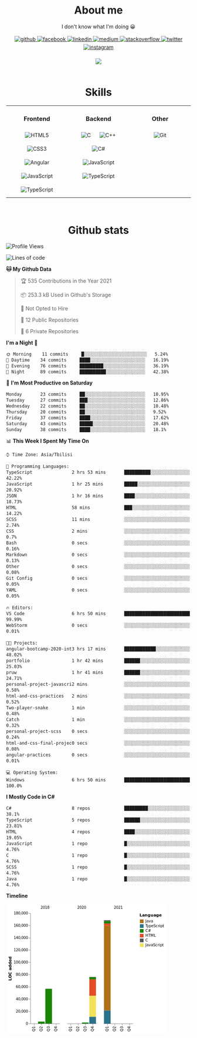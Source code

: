 <h1 align="center"><b>About me</b></h1>
<div align="center">I don't know what I'm doing 😀</div>

<br/>

<div align="center">
  <a href="https://github.com/LukeSamkharadze" target="_blank">
  <img src=https://img.shields.io/badge/github-%2324292e.svg?&style=for-the-badge&logo=github&logoColor=white alt=github style="margin-bottom: 5px;" />
  </a>
  <a href="https://www.facebook.com/LukeSamkharadze" target="_blank">
  <img src=https://img.shields.io/badge/facebook-%232E87FB.svg?&style=for-the-badge&logo=facebook&logoColor=white alt=facebook style="margin-bottom: 5px;" />
  </a>
  <a href="https://linkedin.com/in/LukeSamkharadze" target="_blank">
  <img src=https://img.shields.io/badge/linkedin-%231E77B5.svg?&style=for-the-badge&logo=linkedin&logoColor=white alt=linkedin style="margin-bottom: 5px;" />
  </a>
  <a href="https://medium.com/@LukeSamkharadze" target="_blank">
  <img src=https://img.shields.io/badge/medium-%23292929.svg?&style=for-the-badge&logo=medium&logoColor=white alt=medium style="margin-bottom: 5px;" />
  </a>
  <a href="https://stackoverflow.com/users/8003414" target="_blank">
  <img src=https://img.shields.io/badge/stackoverflow-%23F28032.svg?&style=for-the-badge&logo=stackoverflow&logoColor=white alt=stackoverflow style="margin-bottom: 5px;" />
  </a>
  <a href="https://twitter.com/LukeSamkharadze" target="_blank">
  <img src=https://img.shields.io/badge/twitter-%2300acee.svg?&style=for-the-badge&logo=twitter&logoColor=white alt=twitter style="margin-bottom: 5px;" />
  </a>
  <a href="https://instagram.com/LukeSamkharadze" target="_blank">
  <img src=https://img.shields.io/badge/instagram-%23000000.svg?&style=for-the-badge&logo=instagram&logoColor=white alt=instagram style="margin-bottom: 5px;" />
  </a>  
</div>

<br/>

<div align="center">
  <a href="https://spotify-github-profile.vercel.app/api/view?uid=6t2dlzl4qx9930b27m25yvlxp&redirect=true">
    <img onerror="this.style.display='none'" src="https://spotify-github-profile.vercel.app/api/view?uid=6t2dlzl4qx9930b27m25yvlxp&cover_image=true&theme=default" />
  </a>
</div>

<br/>

<h1 align="center"><b>Skills</b></h1>

<table align="center"><tr><td valign="top" width="33%">

<h3 align="center"><b>Frontend</b></h3>

<div align="center">  
  <img style="margin: 10px" src="https://profilinator.rishav.dev/skills-assets/html5-original-wordmark.svg" alt="HTML5" height="50" />  
  <img style="margin: 10px" src="https://profilinator.rishav.dev/skills-assets/css3-original-wordmark.svg" alt="CSS3" height="50" />  
  <img style="margin: 10px" src="https://profilinator.rishav.dev/skills-assets/angularjs-original.svg" alt="Angular" height="50" />  
  <img style="margin: 10px" src="https://profilinator.rishav.dev/skills-assets/javascript-original.svg" alt="JavaScript" height="50" />  
  <img style="margin: 10px" src="https://profilinator.rishav.dev/skills-assets/typescript-original.svg" alt="TypeScript" height="50" />  
</div>

</td><td valign="top" width="33%">

<h3 align="center"><b>Backend</b></h3>

<div align="center">  
  <img style="margin: 10px" src="https://profilinator.rishav.dev/skills-assets/c-original.svg" alt="C" height="50" />  
  <img style="margin: 10px" src="https://profilinator.rishav.dev/skills-assets/cplusplus-original.svg" alt="C++" height="50" />  
  <img style="margin: 10px" src="https://profilinator.rishav.dev/skills-assets/csharp-original.svg" alt="C#" height="50" />  
  <img style="margin: 10px" src="https://profilinator.rishav.dev/skills-assets/javascript-original.svg" alt="JavaScript" height="50" />  
  <img style="margin: 10px" src="https://profilinator.rishav.dev/skills-assets/typescript-original.svg" alt="TypeScript" height="50" />  
</div>

</td><td valign="top" width="33%">

<h3 align="center"><b>Other</b></h3>

<div align="center">  
  <img style="margin: 10px" src="https://profilinator.rishav.dev/skills-assets/git-scm-icon.svg" alt="Git" height="50" />  
</div>

</td></tr></table>

<br/>

<h1 align="center"><b>Github stats</b></h1>

<!--START_SECTION:waka-->
![Profile Views](http://img.shields.io/badge/Profile%20Views-349-blue)

![Lines of code](https://img.shields.io/badge/From%20Hello%20World%20I%27ve%20Written-306212%20lines%20of%20code-blue)

**🐱 My Github Data** 

> 🏆 535 Contributions in the Year 2021
 > 
> 📦 253.3 kB Used in Github's Storage 
 > 
> 🚫 Not Opted to Hire
 > 
> 📜 12 Public Repositories 
 > 
> 🔑 6 Private Repositories  
 > 
**I'm a Night 🦉** 

```text
🌞 Morning    11 commits     █░░░░░░░░░░░░░░░░░░░░░░░░   5.24% 
🌆 Daytime    34 commits     ████░░░░░░░░░░░░░░░░░░░░░   16.19% 
🌃 Evening    76 commits     █████████░░░░░░░░░░░░░░░░   36.19% 
🌙 Night      89 commits     ██████████░░░░░░░░░░░░░░░   42.38%

```
📅 **I'm Most Productive on Saturday** 

```text
Monday       23 commits     ██░░░░░░░░░░░░░░░░░░░░░░░   10.95% 
Tuesday      27 commits     ███░░░░░░░░░░░░░░░░░░░░░░   12.86% 
Wednesday    22 commits     ██░░░░░░░░░░░░░░░░░░░░░░░   10.48% 
Thursday     20 commits     ██░░░░░░░░░░░░░░░░░░░░░░░   9.52% 
Friday       37 commits     ████░░░░░░░░░░░░░░░░░░░░░   17.62% 
Saturday     43 commits     █████░░░░░░░░░░░░░░░░░░░░   20.48% 
Sunday       38 commits     ████░░░░░░░░░░░░░░░░░░░░░   18.1%

```


📊 **This Week I Spent My Time On** 

```text
⌚︎ Time Zone: Asia/Tbilisi

💬 Programming Languages: 
TypeScript               2 hrs 53 mins       ██████████░░░░░░░░░░░░░░░   42.22% 
JavaScript               1 hr 25 mins        █████░░░░░░░░░░░░░░░░░░░░   20.92% 
JSON                     1 hr 16 mins        ████░░░░░░░░░░░░░░░░░░░░░   18.73% 
HTML                     58 mins             ███░░░░░░░░░░░░░░░░░░░░░░   14.22% 
SCSS                     11 mins             ░░░░░░░░░░░░░░░░░░░░░░░░░   2.74% 
CSS                      2 mins              ░░░░░░░░░░░░░░░░░░░░░░░░░   0.7% 
Bash                     0 secs              ░░░░░░░░░░░░░░░░░░░░░░░░░   0.16% 
Markdown                 0 secs              ░░░░░░░░░░░░░░░░░░░░░░░░░   0.13% 
Other                    0 secs              ░░░░░░░░░░░░░░░░░░░░░░░░░   0.08% 
Git Config               0 secs              ░░░░░░░░░░░░░░░░░░░░░░░░░   0.05% 
YAML                     0 secs              ░░░░░░░░░░░░░░░░░░░░░░░░░   0.05%

🔥 Editors: 
VS Code                  6 hrs 50 mins       █████████████████████████   99.99% 
WebStorm                 0 secs              ░░░░░░░░░░░░░░░░░░░░░░░░░   0.01%

🐱‍💻 Projects: 
angular-bootcamp-2020-int3 hrs 17 mins       ████████████░░░░░░░░░░░░░   48.02% 
portfolio                1 hr 42 mins        ██████░░░░░░░░░░░░░░░░░░░   25.03% 
pruw                     1 hr 41 mins        ██████░░░░░░░░░░░░░░░░░░░   24.71% 
personal-project-javascri2 mins              ░░░░░░░░░░░░░░░░░░░░░░░░░   0.58% 
html-and-css-practices   2 mins              ░░░░░░░░░░░░░░░░░░░░░░░░░   0.52% 
Two-player-snake         1 min               ░░░░░░░░░░░░░░░░░░░░░░░░░   0.48% 
Catch                    1 min               ░░░░░░░░░░░░░░░░░░░░░░░░░   0.32% 
personal-project-scss    0 secs              ░░░░░░░░░░░░░░░░░░░░░░░░░   0.24% 
html-and-css-final-projec0 secs              ░░░░░░░░░░░░░░░░░░░░░░░░░   0.08% 
angular-practices        0 secs              ░░░░░░░░░░░░░░░░░░░░░░░░░   0.01%

💻 Operating System: 
Windows                  6 hrs 50 mins       █████████████████████████   100.0%

```

**I Mostly Code in C#** 

```text
C#                       8 repos             █████████░░░░░░░░░░░░░░░░   38.1% 
TypeScript               5 repos             ██████░░░░░░░░░░░░░░░░░░░   23.81% 
HTML                     4 repos             ████░░░░░░░░░░░░░░░░░░░░░   19.05% 
JavaScript               1 repo              █░░░░░░░░░░░░░░░░░░░░░░░░   4.76% 
C                        1 repo              █░░░░░░░░░░░░░░░░░░░░░░░░   4.76% 
SCSS                     1 repo              █░░░░░░░░░░░░░░░░░░░░░░░░   4.76% 
Java                     1 repo              █░░░░░░░░░░░░░░░░░░░░░░░░   4.76%

```


**Timeline**

![Chart not found](https://raw.githubusercontent.com/LukeSamkharadze/LukeSamkharadze/main/charts/bar_graph.png) 


<!--END_SECTION:waka-->

<!--
[![Anurag's github stats](https://github-readme-stats.vercel.app/api?username=LukeSamkharadze&count_private=true&theme=dark&show_icons=true&custom_title=Github%20Stats)](https://github.com/anuraghazra/github-readme-stats)
[![willianrod's wakatime stats](https://github-readme-stats.vercel.app/api/wakatime?username=LukeSamkharadze&theme=dark&langs_count=9&custom_title=Weekly%20Stats)](https://github.com/anuraghazra/github-readme-stats)
[![Top Langs](https://github-readme-stats.vercel.app/api/top-langs/?username=LukeSamkharadze&theme=dark&langs_count=9&custom_title=Repositories)](https://github.com/anuraghazra/github-readme-stats)
-->

<!--
<img alt="GitHub Stats" src="https://github-readme-stats.vercel.app/api?username=LukeSamkharadze&count_private=true&show_icons=true&include_all_commits=true&theme=dark">
-->
